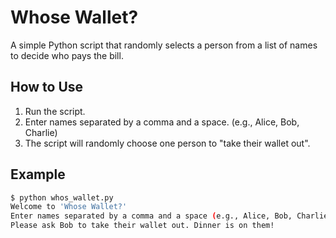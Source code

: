 # Whose Wallet?

A simple Python script that randomly selects a person from a list of names to decide who pays the bill.

## How to Use

1. Run the script.
2. Enter names separated by a comma and a space. (e.g., Alice, Bob, Charlie)
3. The script will randomly choose one person to "take their wallet out".

## Example

```bash
$ python whos_wallet.py
Welcome to 'Whose Wallet?'
Enter names separated by a comma and a space (e.g., Alice, Bob, Charlie): Alice, Bob, Charlie
Please ask Bob to take their wallet out. Dinner is on them!
